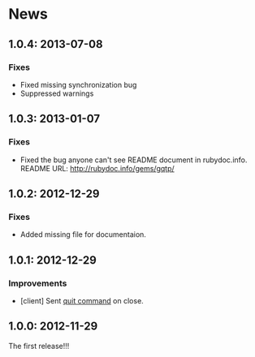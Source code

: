 # News

## 1.0.4: 2013-07-08

### Fixes

  * Fixed missing synchronization bug
  * Suppressed warnings

## 1.0.3: 2013-01-07

### Fixes

  * Fixed the bug anyone can't see README document in rubydoc.info.
    README URL: http://rubydoc.info/gems/gqtp/

## 1.0.2: 2012-12-29

### Fixes

  * Added missing file for documentaion.

## 1.0.1: 2012-12-29

### Improvements

  * [client] Sent
    [quit command](http://groonga.org/docs/reference/commands/quit.html)
    on close.

## 1.0.0: 2012-11-29

The first release!!!
